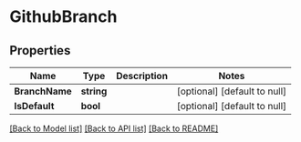# GithubBranch

## Properties
Name | Type | Description | Notes
------------ | ------------- | ------------- | -------------
**BranchName** | **string** |  | [optional] [default to null]
**IsDefault** | **bool** |  | [optional] [default to null]

[[Back to Model list]](../README.md#documentation-for-models) [[Back to API list]](../README.md#documentation-for-api-endpoints) [[Back to README]](../README.md)

